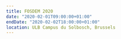```yaml
---
title: FOSDEM 2020
date: "2020-02-01T09:00:00+01:00"
endDate: "2020-02-02T18:00:00+01:00"
location: ULB Campus du Solbosch, Brussels
---
```


